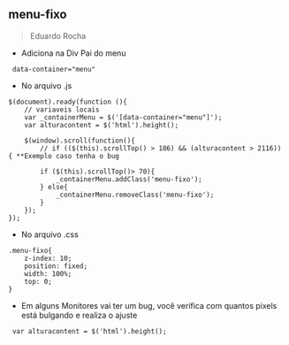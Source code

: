## menu-fixo 
> Eduardo Rocha	

* Adiciona na Div Pai do menu 
```
 data-container="menu"

```

* No arquivo .js
```
$(document).ready(function (){
	// variaveis locais
	var _containerMenu = $('[data-container="menu"]');
 	var alturacontent = $('html').height();

	$(window).scroll(function(){
		// if (($(this).scrollTop() > 186) && (alturacontent > 2116)) { **Exemplo caso tenha o bug

		if ($(this).scrollTop()> 70){
			_containerMenu.addClass('menu-fixo');
		} else{
			_containerMenu.removeClass('menu-fixo');
		}
	});
});

```

* No arquivo .css
```
.menu-fixo{
	z-index: 10;
	position: fixed;
	width: 100%;
	top: 0;
}

```

* Em alguns Monitores vai ter um bug, você verifica com quantos pixels está bulgando e realiza o ajuste
```
 var alturacontent = $('html').height();

```
